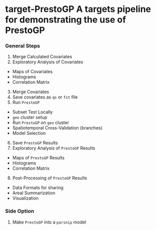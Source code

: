 # target-PrestoGP A targets pipeline for demonstrating the use of PrestoGP

### General Steps

1. Merge Calculated Covariates
2. Exploratory Analysis of Covariates
  - Maps of Covariates
  - Histograms
  - Correlation Matrix
3. Merge Covariates 
4. Save covariates as `qs` or `fst` file 
5. Run `PrestoGP`
  - Subset Test Locally
  - `geo` cluster setup
  - Run `PrestoGP` on `geo` cluster
  - Spatiotemporal Cross-Validation (branches)
  - Model Selection
6. Save `PrestoGP` Results
7. Exploratory Analysis of `PrestoGP` Results
  - Maps of `PrestoGP` Results
  - Histograms
  - Correlation Matrix
8. Post-Processing of `PrestoGP` Results
  - Data Formats for sharing
  - Areal Summarization
  - Visualization

### Side Option
1. Make `PrestoGP` into a `parsnip` model

